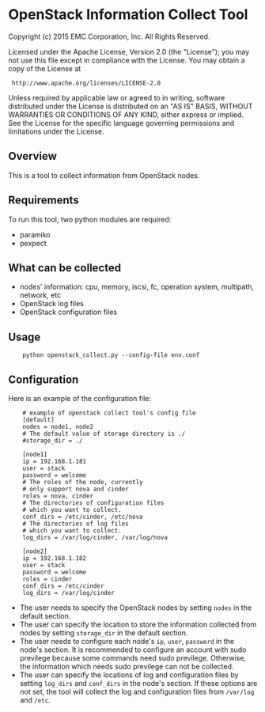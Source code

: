 # OpenStack Information Collect Tool

Copyright (c) 2015 EMC Corporation, Inc.
All Rights Reserved.

Licensed under the Apache License, Version 2.0 (the "License"); you may
not use this file except in compliance with the License. You may obtain
a copy of the License at

     http://www.apache.org/licenses/LICENSE-2.0

Unless required by applicable law or agreed to in writing, software
distributed under the License is distributed on an "AS IS" BASIS, WITHOUT
WARRANTIES OR CONDITIONS OF ANY KIND, either express or implied. See the
License for the specific language governing permissions and limitations
under the License.

## Overview

This is a tool to collect information from OpenStack nodes.

## Requirements

To run this tool, two python modules are required:

* paramiko
* pexpect

## What can be collected

* nodes' information: cpu, memory, iscsi, fc, operation system, multipath, network, etc
* OpenStack log files
* OpenStack configuration files

## Usage

        python openstack_collect.py --config-file env.conf

## Configuration

Here is an example of the configuration file:

        # example of openstack collect tool's config file
        [default]
        nodes = node1, node2
        # The default value of storage directory is ./
        #storage_dir = ./
        
        [node1]
        ip = 192.168.1.181
        user = stack
        password = welcome
        # The roles of the node, currently
        # only support nova and cinder
        roles = nova, cinder
        # The directories of configuration files
        # which you want to collect.
        conf_dirs = /etc/cinder, /etc/nova
        # The directories of log files
        # which you want to collect.
        log_dirs = /var/log/cinder, /var/log/nova
        
        [node2]
        ip = 192.168.1.182
        user = stack
        password = welcome
        roles = cinder
        conf_dirs = /etc/cinder
        log_dirs = /var/log/cinder

* The user needs to specify the OpenStack nodes by setting `nodes` in the default section.
* The user can specify the location to store the information collected from nodes by setting `storage_dir` in the default section.
* The user needs to configure each node's `ip`, `user`, `password` in the node's section. It is recommended to configure an account with sudo previlege because some commands need sudo previlege. Otherwise, the information which needs sudo previlege can not be collected.
* The user can specify the locations of log and configuration files by setting `log_dirs` and `conf_dirs` in the node's section. If these options are not set, the tool will collect the log and configuration files from `/var/log` and `/etc`.
